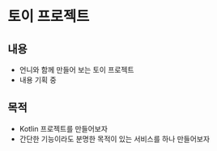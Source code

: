 # 토이 프로젝트
## 내용
- 언니와 함께 만들어 보는 토이 프로젝트
- 내용 기획 중

## 목적
- Kotlin 프로젝트를 만들어보자
- 간단한 기능이라도 분명한 목적이 있는 서비스를 하나 만들어보자
